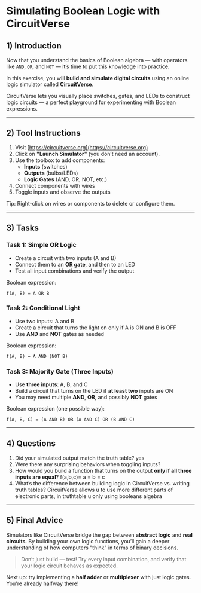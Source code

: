 <!---
{
  "depends_on": ["boolean_algebra_intro"],
  "author": "Stephan Bökelmann",
  "first_used": "2025-03-27",
  "keywords": ["boolean logic", "logic simulator", "CircuitVerse", "simulation", "digital logic"]
}
--->

# Simulating Boolean Logic with CircuitVerse

## 1) Introduction
Now that you understand the basics of Boolean algebra — with operators like `AND`, `OR`, and `NOT` — it’s time to put this knowledge into practice.

In this exercise, you will **build and simulate digital circuits** using an online logic simulator called **[CircuitVerse](https://circuitverse.org)**.

CircuitVerse lets you visually place switches, gates, and LEDs to construct logic circuits — a perfect playground for experimenting with Boolean expressions.

---

## 2) Tool Instructions

1. Visit [https://circuitverse.org](https://circuitverse.org)
2. Click on **"Launch Simulator"** (you don’t need an account).
3. Use the toolbox to add components:
   - **Inputs** (switches)
   - **Outputs** (bulbs/LEDs)
   - **Logic Gates** (AND, OR, NOT, etc.)
4. Connect components with wires
5. Toggle inputs and observe the outputs

Tip: Right-click on wires or components to delete or configure them.

---

## 3) Tasks

### Task 1: Simple OR Logic
- Create a circuit with two inputs (A and B)
- Connect them to an **OR gate**, and then to an LED
- Test all input combinations and verify the output

Boolean expression:
```
f(A, B) = A OR B
```

### Task 2: Conditional Light
- Use two inputs: A and B
- Create a circuit that turns the light on only if A is ON and B is OFF
- Use **AND** and **NOT** gates as needed

Boolean expression:
```
f(A, B) = A AND (NOT B)
```

### Task 3: Majority Gate (Three Inputs)
- Use **three inputs**: A, B, and C
- Build a circuit that turns on the LED if **at least two** inputs are ON
- You may need multiple **AND**, **OR**, and possibly **NOT** gates

Boolean expression (one possible way):
```
f(A, B, C) = (A AND B) OR (A AND C) OR (B AND C)
```

---

## 4) Questions
1. Did your simulated output match the truth table?
   yes
3. Were there any surprising behaviors when toggling inputs?
4. How would you build a function that turns on the output **only if all three inputs are equal**?
   f(a,b,c)= a = b = c
6. What’s the difference between building logic in CircuitVerse vs. writing truth tables?
  CircuitVerse allows u to use more different parts of electronic parts, in truthtable u only using booleans algebra
---

## 5) Final Advice
Simulators like CircuitVerse bridge the gap between **abstract logic** and **real circuits**. By building your own logic functions, you’ll gain a deeper understanding of how computers "think" in terms of binary decisions.

> Don’t just build — test! Try every input combination, and verify that your logic circuit behaves as expected.

Next up: try implementing a **half adder** or **multiplexer** with just logic gates. You're already halfway there!

